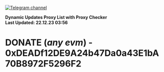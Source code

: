 [![Telegram channel](https://img.shields.io/endpoint?url=https://runkit.io/damiankrawczyk/telegram-badge/branches/master?url=https://t.me/n4z4v0d)](https://t.me/n4z4v0d) 

**Dynamic Updates Proxy List with Proxy Checker**  
**Last Updated: 22.12.23 03:56**

# DONATE (_any evm_) - 0xDEADf12DE9A24b47Da0a43E1bA70B8972F5296F2
